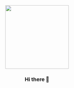<div id="header" align="center">
  <img src="https://giphy.com/embed/wwg1suUiTbCY8H8vIA" width="200" height="200" frameBorder="0" class="giphy-embed" allowFullScreen></img>

### Hi there 👋

<!--
**roulaaa/roulaaa** is a ✨ _special_ ✨ repository because its `README.md` (this file) appears on your GitHub profile.

Here are some ideas to get you started:

- 🔭 I’m currently working on ...
- 🌱 I’m currently learning ...
- 👯 I’m looking to collaborate on ...
- 🤔 I’m looking for help with ...
- 💬 Ask me about ...
- 📫 How to reach me: ...
- 😄 Pronouns: ...
- ⚡ Fun fact: ...
-->
